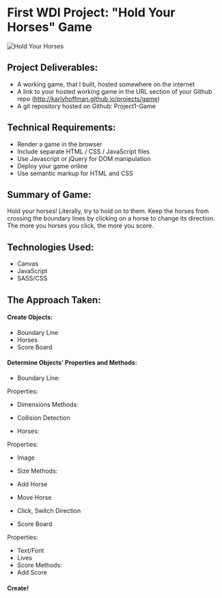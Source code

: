 # First WDI Project: "Hold Your Horses" Game

![Hold Your Horses](https://karlyhoffman.github.io/images/horses.png "Hold Your Horses")

## Project Deliverables:
- A working game, that I built, hosted somewhere on the internet
- A link to your hosted working game in the URL section of your Github repo (http://karlyhoffman.github.io/projects/game)
- A git repository hosted on Github: Project1-Game

## Technical Requirements:
- Render a game in the browser
- Include separate HTML / CSS / JavaScript files
- Use Javascript or jQuery for DOM manipulation
- Deploy your game online
- Use semantic markup for HTML and CSS


## Summary of Game:
Hold your horses! Literally, try to hold on to them. Keep the horses from crossing the boundary lines by clicking on a horse to change its direction. The more you horses you click, the more you score. 


## Technologies Used:
- Canvas
- JavaScript
- SASS/CSS

## The Approach Taken:

#### Create Objects:

- Boundary Line
- Horses
- Score Board

#### Determine Objects' Properties and Methods:

- Boundary Line:

Properties:
  - Dimensions
Methods:
  - Collision Detection
  
- Horses:

Properties:
  - Image
  - Size
Methods:
  - Add Horse
  - Move Horse
  - Click, Switch Direction

- Score Board

Properties:
  - Text/Font
  - Lives
  - Score
Methods:
  - Add Score

#### Create!


